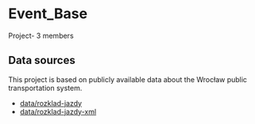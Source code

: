 # Event_Base
Project- 3 members

## Data sources

This project is based on publicly available data about the Wrocław
public transportation system.

- [data/rozklad-jazdy](https://www.wroclaw.pl/open-data/dataset/rozkladjazdytransportupublicznegoplik_data)
- [data/rozklad-jazdy-xml](https://www.wroclaw.pl/open-data/dataset/rozkladjazdytransportupublicznegoxml_data)
